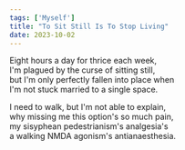 ```yaml
---
tags: ['Myself']
title: "To Sit Still Is To Stop Living"
date: 2023-10-02
---
```


Eight hours a day for thrice each week,  
I'm plagued by the curse of sitting still,  
but I'm only perfectly fallen into place when  
I'm not stuck married to a single space.

I need to walk, but I'm not able to explain,  
why missing me this option's so much pain,  
my sisyphean pedestrianism's analgesia's  
a walking NMDA agonism's antianaesthesia.
